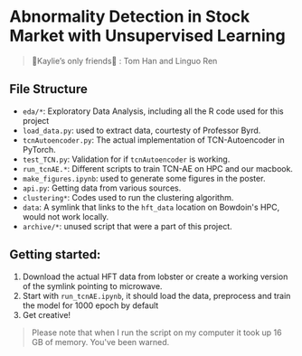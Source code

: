 # Abnormality Detection in Stock Market with Unsupervised Learning

> 🪼Kaylie’s only friends🦦 : Tom Han and Linguo Ren

## File Structure

 - `eda/*`: Exploratory Data Analysis, including all the R code used for this project
 - `load_data.py`: used to extract data, courtesty of Professor Byrd. 
 - `tcnAutoencoder.py`: The actual implementation of TCN-Autoencoder in PyTorch.
 - `test_TCN.py`: Validation for if `tcnAutoencoder` is working.
 - `run_tcnAE.*`: Different scripts to train TCN-AE on HPC and our macbook.
 - `make_figures.ipynb`: used to generate some figures in the poster.
 - `api.py`: Getting data from various sources.
 - `clustering*`: Codes used to run the clustering algorithm.
 - `data`: A symlink that links to the `hft_data` location on Bowdoin's HPC, would not work locally.
 - `archive/*`: unused script that were a part of this project. 

## Getting started: 

1. Download the actual HFT data from lobster or create a working version of the symlink pointing to microwave.
2. Start with `run_tcnAE.ipynb`, it should load the data, preprocess and train the model for 1000 epoch by default
3. Get creative!

> Please note that when I run the script on my computer it took up 16 GB of memory. You've been warned. 
